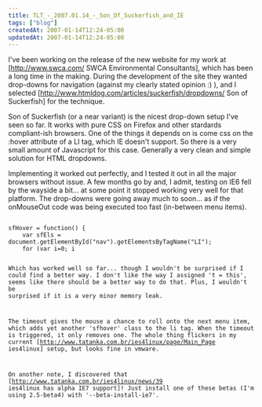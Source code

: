 ```yaml
---
title: TLT_-_2007.01.14_-_Son_Of_Suckerfish_and_IE
tags: ["blog"]
createdAt: 2007-01-14T12:24-05:00
updatedAt: 2007-01-14T12:24-05:00
---
```


I've been working on the release of the new website for my work at [http://www.swca.com/ SWCA Environmental Consultants], which has been a long time in the making. During the development of the site they wanted drop-downs for navigation (against my clearly stated opinion :) ), and I selected [http://www.htmldog.com/articles/suckerfish/dropdowns/ Son of Suckerfish] for the technique.

Son of Suckerfish (or a near variant) is the nicest drop-down setup I've seen so far. It works with pure CSS on Firefox and other stardards compliant-ish browsers. One of the things it depends on is come css on the :hover attribute of a LI tag, which IE doesn't support. So there is a very small amount of Javascript for this case. Generally a very clean and simple solution for HTML dropdowns.

Implementing it worked out perfectly, and I tested it out in all the major browsers without issue. A few months go by and, I admit, testing on IE6 fell by the wayside a bit... at some point it stopped working very well for that platform. The drop-downs were going away much to soon... as if the onMouseOut code was being executed too fast (in-between menu items).

<code>
sfHover = function() {
    var sfEls = document.getElementById("nav").getElementsByTagName("LI");
    for (var i=0; i<sfEls.length; i++) {
        sfEls[i].onmouseover=function() {
            this.className+=" sfhover";
        }
        sfEls[i].onmouseout=function() {
            // **** WAS THIS ****
            // this.className=this.className.replace(new RegExp(" sfhover\\b"), "");
            // **** Changed to this setTimeout setup ****
            var t = this;
            setTimeout(function() {
                t.className=t.className.replace(new RegExp(" sfhover\\b"), "");
            }, 10);
        }
    }
}
if (window.attachEvent) window.attachEvent("onload", sfHover)
</code>

Which has worked well so far... though I wouldn't be surprised if I could find a better way. I don't like the way I assigned 't = this', seems like there should be a better way to do that. Plus, I wouldn't be surprised if it is a very minor memory leak.

The timeout gives the mouse a chance to roll onto the next menu item, which adds yet another 'sfhover' class to the li tag. When the timeout is triggered, it only removes one. The whole thing flickers in my current [http://www.tatanka.com.br/ies4linux/page/Main_Page ies4linux] setup, but looks fine in vmware.

On another note, I discovered that [http://www.tatanka.com.br/ies4linux/news/39 ies4linux has alpha IE7 support]! Just install one of these betas (I'm using 2.5-beta4) with '--beta-install-ie7'.


